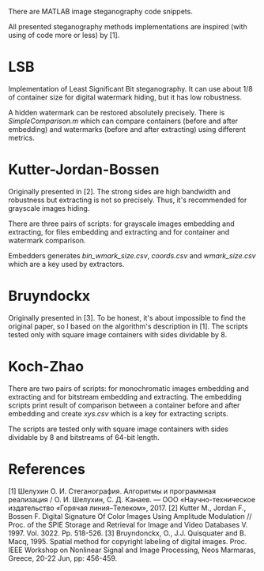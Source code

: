 There are MATLAB image steganography code snippets.

All presented steganography methods implementations are inspired (with using of code more or less) by [1].

# LSB
Implementation of Least Significant Bit steganography. It can use about 1/8 of container size for digital watermark hiding, but it has low robustness.

A hidden watermark can be restored absolutely precisely. There is *SimpleComparison.m* which can compare containers (before and after embedding) and watermarks (before and after extracting) using different metrics.

# Kutter-Jordan-Bossen
Originally presented in [2]. The strong sides are high bandwidth and robustness but extracting is not so precisely. Thus, it's recommended for grayscale images hiding.

There are three pairs of scripts: for grayscale images embedding and extracting, for files embedding and extracting and for container and watermark comparison.

Embedders generates *bin_wmark_size.csv*, *coords.csv* and *wmark_size.csv* which are a key used by extractors.

# Bruyndockx

Originally presented in [3]. To be honest, it's about impossible to find the original paper, so I based on the algorithm's description in [1]. The scripts tested only with square image containers with sides dividable by 8.

# Koch-Zhao

There are two pairs of scripts: for monochromatic images embedding and extracting and for bitstream embedding and extracting. The embedding scripts print result of comparison between a container before and after embedding and create *xys.csv* which is a key for extracting scripts.

The scripts are tested only with square image containers with sides dividable by 8 and bitstreams of 64-bit length.

# References
[1] Шелухин О. И. Стеганография. Алгоритмы и программная реализация / О. И. Шелухин, С. Д. Канаев. — ООО «Научно-техническое издательство «Горячая линия–Телеком», 2017.
[2] Kutter M., Jordan F., Bossen F. Digital Signature Of Color Images Using Amplitude Modulation // Proc. of the SPIE Storage and Retrieval for Image and Video Databases V. 1997. Vol. 3022. Pp. 518-526.
[3] Bruyndonckx, O., J.J. Quisquater and B. Macq, 1995. Spatial method for copyright labeling of digital images. Proc. IEEE Workshop on Nonlinear Signal and Image Processing, Neos Marmaras, Greece, 20-22 Jun, pp: 456-459.
